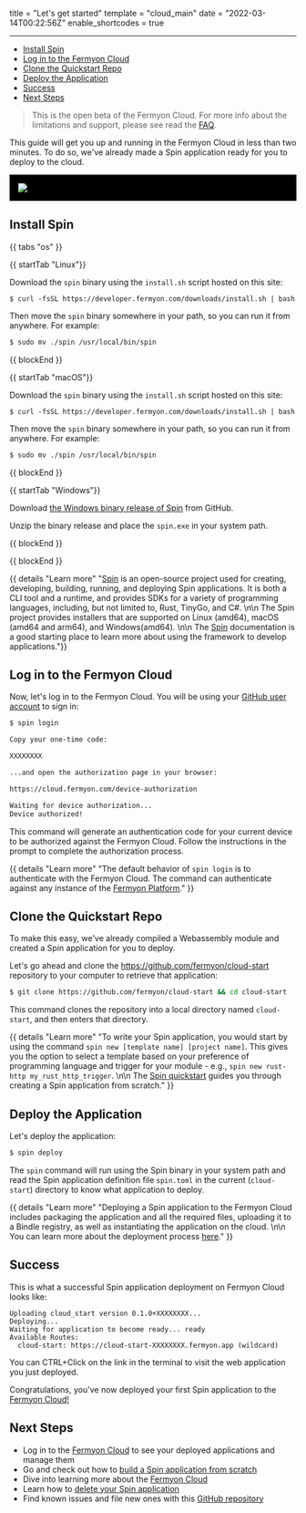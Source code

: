 title = "Let's get started"
template = "cloud_main"
date = "2022-03-14T00:22:56Z"
enable_shortcodes = true

---
- [Install Spin](#install-spin)
- [Log in to the Fermyon Cloud](#log-in-to-the-fermyon-cloud)
- [Clone the Quickstart Repo](#clone-the-quickstart-repo)
- [Deploy the Application](#deploy-the-application)
- [Success](#success)
- [Next Steps](#next-steps)

> This is the open beta of the Fermyon Cloud. For more info about the limitations and support, please see read the [FAQ](/cloud/faq).

This guide will get you up and running in the Fermyon Cloud in less than two minutes. To do so, we've already made a Spin application ready for you to deploy to the cloud.

<p style="
    padding: 15px;
    background: black;
">
<img src="/static/image/cloud-video.png" style="
    /* margin-left: -50px; */
    /* margin-right: -50px; */
">
</p>

## Install Spin

{{ tabs "os" }}

{{ startTab "Linux"}}

Download the `spin` binary using the `install.sh` script hosted on this site:

<!-- @selectiveCpy -->

<pre class="bash spin-install" id="spin-install-quick"><code>$ curl -fsSL https://developer.fermyon.com/downloads/install.sh | bash
</code></pre>

Then move the `spin` binary somewhere in your path, so you can run it from anywhere. For example:

<!-- @selectiveCpy -->

```bash
$ sudo mv ./spin /usr/local/bin/spin
```

{{ blockEnd }}

{{ startTab "macOS"}}

Download the `spin` binary using the `install.sh` script hosted on this site:

<!-- @selectiveCpy -->

<pre class="bash spin-install" id="spin-install-quick"><code>$ curl -fsSL https://developer.fermyon.com/downloads/install.sh | bash
</code></pre>

Then move the `spin` binary somewhere in your path, so you can run it from anywhere. For example:

<!-- @selectiveCpy -->

```bash
$ sudo mv ./spin /usr/local/bin/spin
```

{{ blockEnd }}

{{ startTab "Windows"}}

Download <a href="https://github.com/fermyon/spin/releases/latest" class="spin-install" id="spin-install-windows">the Windows binary release of Spin</a> from GitHub.

Unzip the binary release and place the `spin.exe` in your system path.

{{ blockEnd }}

{{ blockEnd }}

{{ details "Learn more" "[Spin](https://github.com/fermyon/spin) is an open-source project used for creating, developing, building, running, and deploying Spin applications. It is both a CLI tool and a runtime, and provides SDKs for a variety of programming languages, including, but not limited to, Rust, TinyGo, and C#. \n\n The Spin project provides installers that are supported on Linux (amd64), macOS (amd64 and arm64), and Windows(amd64). \n\n The [Spin](/spin) documentation is a good starting place to learn more about using the framework to develop applications."}}

## Log in to the Fermyon Cloud

Now, let's log in to the Fermyon Cloud. You will be using your [GitHub user account](https://docs.github.com/account-and-profile/setting-up-and-managing-your-personal-account-on-github/managing-email-preferences/remembering-your-github-username-or-email) to sign in:

<!-- @selectiveCpy -->

```bash
$ spin login

Copy your one-time code:

XXXXXXXX

...and open the authorization page in your browser:

https://cloud.fermyon.com/device-authorization

Waiting for device authorization...
Device authorized!
```

This command will generate an authentication code for your current device to be authorized against the Fermyon Cloud. Follow the instructions in the prompt to complete the authorization process.

{{ details "Learn more" "The default behavior of `spin login` is to authenticate with the Fermyon Cloud. The command can authenticate against any instance of the [Fermyon Platform](https://www.fermyon.dev)." }}

## Clone the Quickstart Repo

To make this easy, we've already compiled a Webassembly module and created a Spin application for you to deploy.

Let's go ahead and clone the <https://github.com/fermyon/cloud-start> repository to your computer to retrieve that application:

<!-- @selectiveCpy -->

```bash
$ git clone https://github.com/fermyon/cloud-start && cd cloud-start
```

This command clones the repository into a local directory named `cloud-start`, and then enters that directory.

{{ details "Learn more" "To write your Spin application, you would start by using the command `spin new [template name] [project name]`. This gives you the option to select a template based on your preference of programming language and trigger for your module - e.g., `spin new rust-http my_rust_http_trigger`. \n\n The [Spin quickstart](/spin/quickstart) guides you through creating a Spin application from scratch." }}

## Deploy the Application

Let's deploy the application:

<!-- @selectiveCpy -->

```bash
$ spin deploy
```

The `spin` command will run using the Spin binary in your system path and read the Spin application definition file `spin.toml` in the current (`cloud-start`) directory to know what application to deploy.

{{ details "Learn more" "Deploying a Spin application to the Fermyon Cloud includes packaging the application and all the required files, uploading it to a Bindle registry, as well as instantiating the application on the cloud. \n\n You can learn more about the deployment process [here](./deployment-concepts)." }}

## Success

This is what a successful Spin application deployment on Fermyon Cloud looks like:

<!-- @nocpy -->

```console
Uploading cloud_start version 0.1.0+XXXXXXXX...
Deploying...
Waiting for application to become ready... ready
Available Routes:
  cloud-start: https://cloud-start-XXXXXXXX.fermyon.app (wildcard)
```

You can CTRL+Click on the link in the terminal to visit the web application you just deployed.

Congratulations, you've now deployed your first Spin application to the [Fermyon Cloud!](https://cloud.fermyon.com)

## Next Steps

- Log in to the [Fermyon Cloud](https://cloud.fermyon.com) to see your deployed applications and manage them
- Go and check out how to [build a Spin application from scratch](develop)
- Dive into learning more about the [Fermyon Cloud](fermyon-cloud)
- Learn how to [delete your Spin application](delete)
- Find known issues and file new ones with this [GitHub repository](https://github.com/fermyon/feedback)
